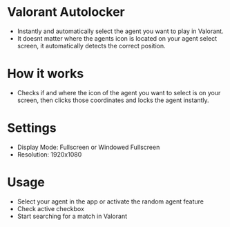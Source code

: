# Valorant Autolocker
- Instantly and automatically select the agent you want to play in Valorant.<br>
- It doesnt matter where the agents icon is located on your agent select screen, it automatically detects the correct position.

# How it works
- Checks if and where the icon of the agent you want to select is on your screen, then clicks those coordinates and locks the agent instantly.

# Settings
- Display Mode: Fullscreen or Windowed Fullscreen <br>
- Resolution: 1920x1080

# Usage
- Select your agent in the app or activate the random agent feature
- Check active checkbox
- Start searching for a match in Valorant
